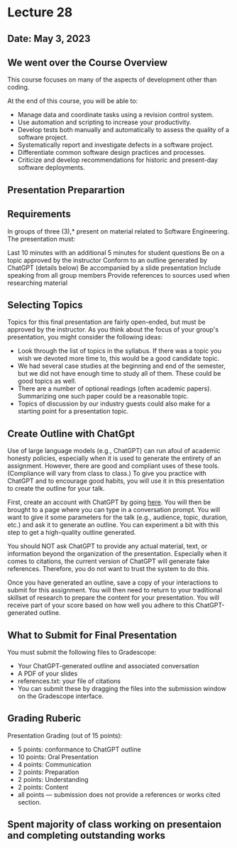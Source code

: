 # Lecture 28                                    
## Date: May 3, 2023

## We went over the Course Overview 

This course focuses on many of the aspects of development other than coding.

At the end of this course, you will be able to:

*   Manage data and coordinate tasks using a revision control system.
*   Use automation and scripting to increase your productivity.
*   Develop tests both manually and automatically to assess the quality of a software project.
*   Systematically report and investigate defects in a software project.
*   Differentiate common software design practices and processes.
*   Criticize and develop recommendations for historic and present-day software deployments.

## Presentation Preparartion

## Requirements

In groups of three (3),* present on material related to Software Engineering. The presentation must:

Last 10 minutes with an additional 5 minutes for student questions
Be on a topic approved by the instructor
Conform to an outline generated by ChatGPT (details below)
Be accompanied by a slide presentation
Include speaking from all group members
Provide references to sources used when researching material

## Selecting Topics

Topics for this final presentation are fairly open-ended, but must be approved by the instructor. As you think about the focus of your group's presentation, you might consider the following ideas:

*   Look through the list of topics in the syllabus. If there was a topic you wish we devoted more time to, this would be a good candidate topic.
*   We had several case studies at the beginning and end of the semester, but we did not have enough time to study all of them. These could be good topics as well.
*   There are a number of optional readings (often academic papers). Summarizing one such paper could be a reasonable topic.
*   Topics of discussion by our industry guests could also make for a starting point for a presentation topic.

## Create Outline with ChatGpt

Use of large language models (e.g., ChatGPT) can run afoul of academic honesty policies, especially when it is used to generate the entirety of an assignment. However, there are good and compliant uses of these tools. (Compliance will vary from class to class.) To give you practice with ChatGPT and to encourage good habits, you will use it in this presentation to create the outline for your talk.

First, create an account with ChatGPT by going [here](https://chat.openai.com/). You will then be brought to a page where you can type in a conversation prompt. You will want to give it some parameters for the talk (e.g., audience, topic, duration, etc.) and ask it to generate an outline. You can experiment a bit with this step to get a high-quality outline generated.

You should NOT ask ChatGPT to provide any actual material, text, or information beyond the organization of the presentation. Especially when it comes to citations, the current version of ChatGPT will generate fake references. Therefore, you do not want to trust the system to do this.

Once you have generated an outline, save a copy of your interactions to submit for this assignment. You will then need to return to your traditional skillset of research to prepare the content for your presentation. You will receive part of your score based on how well you adhere to this ChatGPT-generated outline.

## What to Submit for Final Presentation 

You must submit the following files to Gradescope:

*   Your ChatGPT-generated outline and associated conversation
*   A PDF of your slides
*   references.txt: your file of citations
*   You can submit these by dragging the files into the submission window on the Gradescope interface.

## Grading Ruberic 

Presentation Grading (out of 15 points):

* 5 points: conformance to ChatGPT outline
* 10 points: Oral Presentation
* 4 points: Communication
* 2 points: Preparation
* 2 points: Understanding
* 2 points: Content
* all points — submission does not provide a references or works cited section.

## Spent majority of class working on presentaion and completing outstanding works

